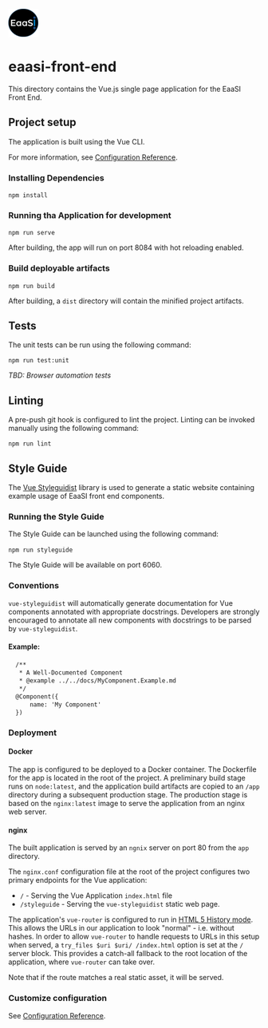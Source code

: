 ![EaaSI Logo](src/assets/header-logo.png)

# eaasi-front-end

This directory contains the Vue.js single page application for the EaaSI Front End.

## Project setup

The application is built using the Vue CLI.

For more information, see [Configuration Reference](https://cli.vuejs.org/config/).

### Installing Dependencies

```
npm install
```

### Running tha Application for development
```
npm run serve
```

After building, the app will run on port 8084 with hot reloading enabled.

### Build deployable artifacts
```
npm run build
```

After building, a `dist` directory will contain the minified project artifacts.

## Tests 

The unit tests can be run using the following command:

```
npm run test:unit
```

_TBD: Browser automation tests_

## Linting

A pre-push git hook is configured to lint the project.  Linting can be invoked manually using the following command:

```
npm run lint
```

## Style Guide 

The [Vue Styleguidist](https://github.com/vue-styleguidist/vue-styleguidist) library is used to generate a static website 
containing example usage of EaaSI front end components.

### Running the Style Guide

The Style Guide can be launched using the following command:

`npm run styleguide`

The Style Guide will be available on port 6060.

### Conventions

`vue-styleguidist` will automatically generate documentation for Vue components annotated with appropriate docstrings.
Developers are strongly encouraged to annotate all new components with docstrings to be parsed by `vue-styleguidist`.

#### Example:

```
  /**
   * A Well-Documented Component 
   * @example ../../docs/MyComponent.Example.md
   */
  @Component({
      name: 'My Component'
  })
```

### Deployment

#### Docker

The app is configured to be deployed to a Docker container.  The Dockerfile for the app is located in the root of the project.
A preliminary build stage runs on `node:latest`, and the application build artifacts are copied to an `/app` directory during 
a subsequent production stage.  The production stage is based on the `nginx:latest` image to serve the application from an
nginx web server.

#### nginx

The built application is served by an `ngnix` server on port 80 from the `app` directory.  

The `nginx.conf` configuration file at the root of the project configures two primary endpoints for the Vue application:
- `/` - Serving the Vue Application `index.html` file
- `/styleguide` - Serving the `vue-styleguidist` static web page.

The application's `vue-router` is configured to run in [HTML 5 History mode](https://router.vuejs.org/guide/essentials/history-mode.html).
This allows the URLs in our application to look "normal" - i.e. without hashes. 
In order to allow `vue-router` to handle requests to URLs in this setup when served, a 
`try_files $uri $uri/ /index.html` option is set at the `/` server block. This provides a catch-all
fallback to the root location of the application, where `vue-router` can take over.

Note that if the route matches a real static asset, it will be served.


### Customize configuration
See [Configuration Reference](https://cli.vuejs.org/config/).
